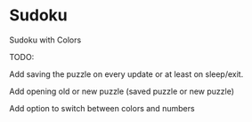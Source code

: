 # Sudoku
Sudoku with Colors

TODO:

Add saving the puzzle on every update or at least on sleep/exit.

Add opening old or new puzzle (saved puzzle or new puzzle)

Add option to switch between colors and numbers
